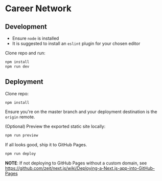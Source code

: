 # Career Network

## Development

- Ensure `node` is installed
- It is suggested to install an `eslint` plugin for your chosen editor

Clone repo and run:

```sh
npm install
npm run dev
```

## Deployment

Clone repo:

```sh
npm install
```

Ensure you're on the master branch and your deployment destination is the `origin`
remote.

(Optional) Preview the exported static site locally:

```sh
npm run preview
```

If all looks good, ship it to GitHub Pages.

```sh
npm run deploy
```

**NOTE**: If not deploying to GitHub Pages without a custom domain, see
https://github.com/zeit/next.js/wiki/Deploying-a-Next.js-app-into-GitHub-Pages
